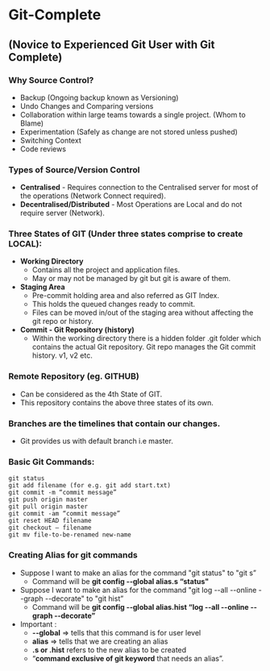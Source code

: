 # **Git-Complete**
## (Novice to Experienced Git User with Git Complete)

### Why Source Control?
* Backup (Ongoing backup known as Versioning)
* Undo Changes and Comparing versions
* Collaboration within large teams towards a single project. (Whom to Blame)
* Experimentation (Safely as change are not stored unless pushed)
* Switching Context
* Code reviews

### Types of Source/Version Control
* **Centralised** - Requires connection to the Centralised server for most of the operations (Network Connect required).
* **Decentralised/Distributed** - Most Operations are Local and do not require server (Network).

### Three States of GIT (Under three states comprise to create LOCAL):
* **Working Directory**
    * Contains all the project and application files.
    * May or may not be managed by git but git is aware of them.
* **Staging Area**
    * Pre-commit holding area and also referred as GIT Index.
    * This holds the queued changes ready to commit.
    * Files can be moved in/out of the staging area without affecting the git repo or history.
* **Commit - Git Repository (history)**
    * Within the working directory there is a hidden folder .git folder which contains the actual Git repository. Git repo manages the Git commit history. v1, v2 etc.

### Remote Repository (eg. GITHUB)
* Can be considered as the 4th State of GIT.
* This repository contains the above three states of its own.

### Branches are the timelines that contain our changes.
* Git provides us with default branch i.e master.

### Basic Git Commands:
```
git status
git add filename (for e.g. git add start.txt)
git commit -m “commit message”
git push origin master
git pull origin master
git commit -am “commit message”
git reset HEAD filename
git checkout — filename
git mv file-to-be-renamed new-name
```

### Creating Alias for git commands

* Suppose I want to make an alias for the command "git status" to "git s”
    * Command will be **git config --global alias.s “status"**
* Suppose I want to make an alias for the command "git log --all --online --graph --decorate" to "git hist”
    * Command will be **git config --global alias.hist “log --all --online --graph --decorate”**
* Important :
    * **--global** => tells that this command is for user level
    * **alias** => tells that we are creating an alias
    * **.s or .hist** refers to the new alias to be created
    * “**command exclusive of git keyword** that needs an alias”.
